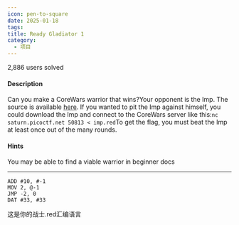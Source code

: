 ```yaml
---
icon: pen-to-square
date: 2025-01-18
tags: 
title: Ready Gladiator 1
category:
  - 项目
---
```

2,886 users solved
#### Description

Can you make a CoreWars warrior that wins?Your opponent is the Imp. The source is available [here](https://artifacts.picoctf.net/c/408/imp.red). If you wanted to pit the Imp against himself, you could download the Imp and connect to the CoreWars server like this:`nc saturn.picoctf.net 50813 < imp.red`To get the flag, you must beat the Imp at least once out of the many rounds.
#### Hints
You may be able to find a viable warrior in beginner docs

----
```
ADD #10, #-1
MOV 2, @-1
JMP -2, 0
DAT #33, #33
```
这是你的战士.red汇编语言